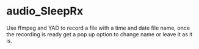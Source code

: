 # audio_SleepRx
Use ffmpeg and YAD to record a file with a time and date file name, once the recording is ready get a pop up option to change name or leave it as it is. 
